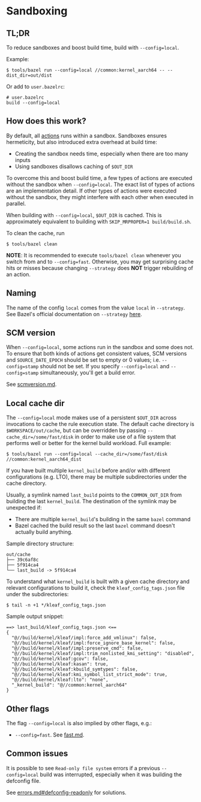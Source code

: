 # Sandboxing

## TL;DR

To reduce sandboxes and boost build time, build with `--config=local`.

Example:

```shell
$ tools/bazel run --config=local //common:kernel_aarch64 -- --dist_dir=out/dist
```

Or add to `user.bazelrc`:

```text
# user.bazelrc
build --config=local
```

## How does this work?

By default, all [actions](https://bazel.build/reference/glossary#action) runs
within a sandbox. Sandboxes ensures hermeticity, but also introduced extra
overhead at build time:

- Creating the sandbox needs time, especially when there are too many inputs
- Using sandboxes disallows caching of `$OUT_DIR`

To overcome this and boost build time, a few types of actions are executed
without the sandbox when `--config=local`. The exact list of types of actions
are an implementation detail. If other types of actions were executed without
the sandbox, they might interfere with each other when executed in parallel.

When building with `--config=local`, `$OUT_DIR` is cached. This is approximately
equivalent to building with `SKIP_MRPROPER=1 build/build.sh`.

To clean the cache, run

```shell
$ tools/bazel clean
```

**NOTE**: It is recommended to execute `tools/bazel clean` whenever you switch
from and to `--config=fast`. Otherwise, you may get surprising cache hits or
misses because changing `--strategy` does **NOT** trigger rebuilding of an
action.

## Naming

The name of the config `local` comes from the value `local` in `--strategy`. See
Bazel's official documentation on `--strategy`
[here](https://bazel.build/reference/command-line-reference#flag--strategy).

## SCM version

When `--config=local`, some actions run in the sandbox and some
does not. To ensure that both kinds of actions get consistent values,
SCM versions and `SOURCE_DATE_EPOCH` should be set to empty or
0 values; i.e. `--config=stamp` should not be set.
If you specify `--config=local` and `--config=stamp` simultaneously,
you'll get a build error.

See [scmversion.md](scmversion.md).

## Local cache dir

The `--config=local` mode makes use of a persistent `$OUT_DIR`
across invocations to cache the rule execution state. The default cache
directory is `$WORKSPACE/out/cache`, but can be overridden by passing
`--cache_dir=/some/fast/disk` in order to make use of a file system that
performs well or better for the kernel build workload. Full example:

```shell
$ tools/bazel run --config=local --cache_dir=/some/fast/disk //common:kernel_aarch64_dist
```

If you have built multiple `kernel_build` before and/or with different
configurations (e.g. LTO), there may be multiple subdirectories under
the cache directory.

Usually, a symlink named `last_build` points to the `COMMON_OUT_DIR` from
building the last `kernel_build`. The destination of the symlink may be
unexpected if:

- There are multiple `kernel_build`'s building in the same `bazel` command
- Bazel cached the build result so the last `bazel` command doesn't actually
  build anything.

Sample directory structure:

```text
out/cache
├── 39c6af8c
├── 5f914ca4
└── last_build -> 5f914ca4
```

To understand what `kernel_build` is built with a given cache directory and
relevant configurations to build it, check the `kleaf_config_tags.json` file
under the subdirectories:

```shell
$ tail -n +1 */kleaf_config_tags.json
```

Sample output snippet:

```text
==> last_build/kleaf_config_tags.json <==
{
  "@//build/kernel/kleaf/impl:force_add_vmlinux": false,
  "@//build/kernel/kleaf/impl:force_ignore_base_kernel": false,
  "@//build/kernel/kleaf/impl:preserve_cmd": false,
  "@//build/kernel/kleaf/impl:trim_nonlisted_kmi_setting": "disabled",
  "@//build/kernel/kleaf:gcov": false,
  "@//build/kernel/kleaf:kasan": true,
  "@//build/kernel/kleaf:kbuild_symtypes": false,
  "@//build/kernel/kleaf:kmi_symbol_list_strict_mode": true,
  "@//build/kernel/kleaf:lto": "none",
  "_kernel_build": "@//common:kernel_aarch64"
}
```

## Other flags

The flag `--config=local` is also implied by other flags, e.g.:

* `--config=fast`. See [fast.md](fast.md).

## Common issues

It is possible to see `Read-only file system` errors if a previous
`--config=local` build was interrupted, especially when it was
building the defconfig file.

See [errors.md#defconfig-readonly](errors.md#defconfig-readonly) for solutions.
